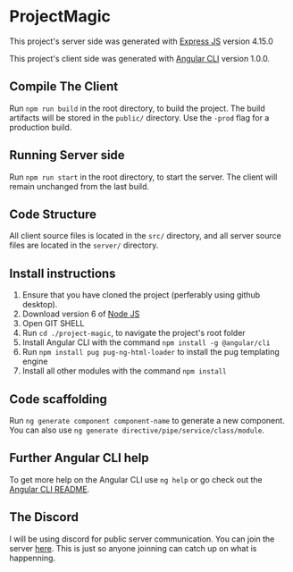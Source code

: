 # ProjectMagic

This project's server side was generated with [Express JS](https://expressjs.com/) version 4.15.0

This project's client side was generated with [Angular CLI](https://github.com/angular/angular-cli) version 1.0.0. 

## Compile The Client

Run `npm run build` in the root directory, to build the project. The build artifacts will be stored in the `public/` directory. Use the `-prod` flag for a production build.

## Running Server side

Run `npm run start` in the root directory, to start the server. The client will remain unchanged from the last build.

## Code Structure

All client source files is located in the `src/` directory, and all server source files are located in the `server/` directory. 

## Install instructions

1. Ensure that you have cloned the project (perferably using github desktop).
2. Download version 6 of [Node JS](https://nodejs.org/) 
3. Open GIT SHELL
4. Run `cd ./project-magic`, to navigate the project's root folder
5. Install Angular CLI with the command `npm install -g @angular/cli`
6. Run `npm install pug pug-ng-html-loader` to install the pug templating engine
7. Install all other modules with the command `npm install`

## Code scaffolding

Run `ng generate component component-name` to generate a new component. You can also use `ng generate directive/pipe/service/class/module`.

## Further Angular CLI help

To get more help on the Angular CLI use `ng help` or go check out the [Angular CLI README](https://github.com/angular/angular-cli/blob/master/README.md).

## The Discord
I will be using discord for public server communication. You can join the server [here](https://discord.gg/PURpPSr). This is just so anyone joinning can catch up on what is happenning. 
